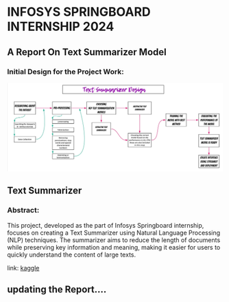 # INFOSYS SPRINGBOARD INTERNSHIP 2024 
## A Report On Text Summarizer Model
### Initial Design for the Project Work:

![Initial Design Image](<Initial Design Image.png>)

## Text Summarizer
### Abstract:
This project, developed as the part of Infosys Springboard internship, focuses on creating a Text Summarizer using Natural Language Processing (NLP) techniques. The summarizer aims to reduce the length of documents while preserving key information and meaning, making it easier for users to quickly understand the content of large texts.




link: [kaggle](https://www.kaggle.com/datasets/gowrishankarp/newspaper-text-summarization-cnn-dailymail/code)

## updating the Report....
